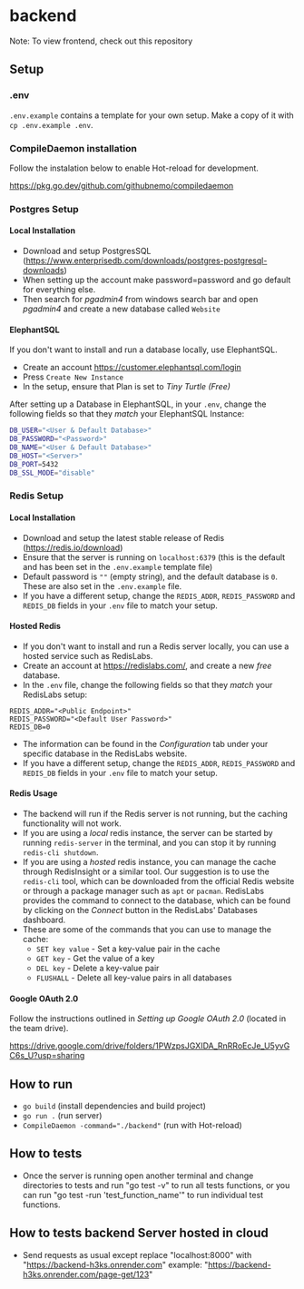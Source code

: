 # backend
Note: To view frontend, check out this repository
## Setup

### .env

`.env.example` contains a template for your own setup. Make a copy of it with `cp .env.example .env`. 

### CompileDaemon installation

Follow the instalation below to enable Hot-reload for development.

<https://pkg.go.dev/github.com/githubnemo/compiledaemon>

### Postgres Setup

#### Local Installation

 - Download and setup PostgresSQL (<https://www.enterprisedb.com/downloads/postgres-postgresql-downloads>)
 - When setting up the account make password=password and go default for everything else.
 - Then search for _pgadmin4_ from windows search bar and open _pgadmin4_ and create a new database called `Website`

#### ElephantSQL

If you don't want to install and run a database locally, use ElephantSQL.

 - Create an account <https://customer.elephantsql.com/login>
 - Press `Create New Instance`
 - In the setup, ensure that Plan is set to _Tiny Turtle (Free)_

After setting up a Database in ElephantSQL, in your `.env`, change the following fields so that they _match_ your ElephantSQL Instance:

```bash
DB_USER="<User & Default Database>"
DB_PASSWORD="<Password>"
DB_NAME="<User & Default Database>"
DB_HOST="<Server>"
DB_PORT=5432
DB_SSL_MODE="disable"
```
### Redis Setup

#### Local Installation

 - Download and setup the latest stable release of Redis (<https://redis.io/download>)
 - Ensure that the server is running on `localhost:6379` (this is the default and has been set in the `.env.example` template file)
 - Default password is `""` (empty string), and the default database is `0`. These are also set in the `.env.example` file.
 - If you have a different setup, change the `REDIS_ADDR`, `REDIS_PASSWORD` and `REDIS_DB` fields in your `.env` file to match your setup.

#### Hosted Redis

 - If you don't want to install and run a Redis server locally, you can use a hosted service such as RedisLabs.
 - Create an account at <https://redislabs.com/>, and create a new _free_ database.
 - In the `.env` file, change the following fields so that they _match_ your RedisLabs setup:
 ```
 REDIS_ADDR="<Public Endpoint>"
 REDIS_PASSWORD="<Default User Password>"
 REDIS_DB=0
 ```
 - The information can be found in the _Configuration_ tab under your specific database in the RedisLabs website.
 - If you have a different setup, change the `REDIS_ADDR`, `REDIS_PASSWORD` and `REDIS_DB` fields in your `.env` file to match your setup.

#### Redis Usage
- The backend will run if the Redis server is not running, but the caching functionality will not work.
- If you are using a _local_ redis instance, the server can be started by running `redis-server` in the terminal, and you can stop it by running `redis-cli shutdown`. 
- If you are using a _hosted_ redis instance, you can manage the cache through RedisInsight or a similar tool. Our suggestion is to use the `redis-cli` tool, which can be downloaded from the official Redis website or through a package manager such as `apt` or `pacman`. RedisLabs provides the command to connect to the database, which can be found by clicking on the _Connect_ button in the RedisLabs' Databases dashboard.
- These are some of the commands that you can use to manage the cache:
    - `SET key value` - Set a key-value pair in the cache
    - `GET key` - Get the value of a key
    - `DEL key` - Delete a key-value pair
    - `FLUSHALL` - Delete all key-value pairs in all databases

#### Google OAuth 2.0

Follow the instructions outlined in _Setting up Google OAuth 2.0_ (located in the team drive).

<https://drive.google.com/drive/folders/1PWzpsJGXIDA_RnRRoEcJe_U5yvGC6s_U?usp=sharing>

## How to run

- `go build` (install dependencies and build project)
- `go run .` (run server)
- `CompileDaemon -command="./backend"` (run with Hot-reload)

## How to tests
- Once the server is running open another terminal and change directories to tests and run "go test -v" to run all tests functions, or you can run "go test -run 'test_function_name'" to run individual test functions.

## How to tests backend Server hosted in cloud
- Send requests as usual except replace "localhost:8000" with "https://backend-h3ks.onrender.com" example:
"https://backend-h3ks.onrender.com/page-get/123"

